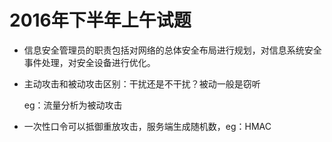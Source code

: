 # 2016年下半年上午试题

- 信息安全管理员的职责包括对网络的总体安全布局进行规划，对信息系统安全事件处理，对安全设备进行优化。

- 主动攻击和被动攻击区别：干扰还是不干扰？被动一般是窃听

  eg：流量分析为被动攻击

- 一次性口令可以抵御重放攻击，服务端生成随机数，eg：HMAC